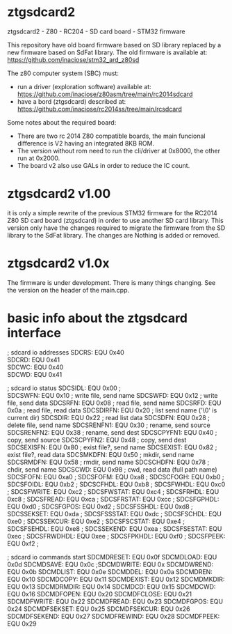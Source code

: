 # ztgsdcard2

ztgsdcard2 - Z80 - RC204 - SD card board - STM32 firmware

This repository have old board firmware based on SD library replaced by a new firmware based on SdFat library. 
The old firmware is available at: https://github.com/inaciose/stm32_ard_z80sd

The z80 computer system (SBC) must:
- run a driver (exploration software) available at: https://github.com/inaciose/z80asm/tree/main/rc2014sdcard
- have a bord (ztgsdcard) described at: https://github.com/inaciose/rc2014ss/tree/main/rcsdcard

Some notes about the required board: 
- There are two rc 2014 Z80 compatible boards, the main funcional difference is V2 having an integrated 8KB ROM. 
- The version without rom need to run the cli/driver at 0x8000, the other run at 0x2000. 
- The board v2 also use GALs in order to reduce the IC count. 

# ztgsdcard2 v1.00

it is only a simple rewrite of the previous STM32 firmware for the RC2014 Z80 SD card board (ztgsdcard) in order to use another SD card library.
This version only have the changes required to migrate the firmware from the SD library to the SdFat library. The changes are  Nothing is added or removed.

# ztgsdcard2 v1.0x

The firmware is under development. There is many things changing. See the version on the header of the main.cpp.


# basic info about the ztgsdcard interface 

; sdcard io addresses
SDCRS:              EQU   0x40   
SDCRD:              EQU   0x41   
SDCWC:              EQU   0x40   
SDCWD:              EQU   0x41 

; sdcard io status
SDCSIDL:            EQU   0x00 ;  
SDCSWFN:            EQU   0x10 ; write file, send name 
SDCSWFD:            EQU   0x12 ; write file, send data
SDCSRFN:            EQU   0x08 ; read file, send name 
SDCSRFD:            EQU   0x0a ; read file, read data
SDCSDIRFN:          EQU   0x20 ; list send name ('\0' is current dir)
SDCSDIR:            EQU   0x22 ; read list data
SDCSDFN:            EQU   0x28 ; delete file, send name
SDCSRENFN1:         EQU   0x30 ; rename, send source 
SDCSRENFN2:         EQU   0x38 ; rename, send dest
SDCSCPYFN1:         EQU   0x40 ; copy, send source 
SDCSCPYFN2:         EQU   0x48 ; copy, send dest
SDCSEXISFN:         EQU   0x80 ; exist file?, send name 
SDCSEXIST:          EQU   0x82 ; exist file?, read data 
SDCSMKDFN:          EQU   0x50 ; mkdir, send name
SDCSRMDFN:          EQU   0x58 ; rmdir, send name
SDCSCHDFN:          EQU   0x78 ; chdir, send name
SDCSCWD:            EQU   0x98 ; cwd, read data (full path name)
SDCSFOFN:           EQU   0xa0 ;
SDCSFOFM:           EQU   0xa8 ;
SDCSCFOGH:          EQU   0xb0 ;
SDCSFOIDL:          EQU   0xb2 ;
SDCSCFHDL:          EQU   0xb8 ;
SDCSFWHDL:          EQU   0xc0 ;
SDCSFWRITE:         EQU   0xc2 ;
SDCSFWSTAT:         EQU   0xc4 ;
SDCSFRHDL:          EQU   0xc8 ;
SDCSFREAD:          EQU   0xca ;
SDCSFRSTAT:         EQU   0xcc ;
SDCSFGPHDL:         EQU   0xd0 ;
SDCSFGPOS:          EQU   0xd2 ;
SDCSFSSHDL:         EQU   0xd8 ;
SDCSSEKSET:         EQU   0xda ;
SDCSFSSSTAT:        EQU   0xdc ;
SDCSFSCHDL:         EQU   0xe0 ;
SDCSSEKCUR:         EQU   0xe2 ;
SDCSFSCSTAT:        EQU   0xe4 ;
SDCSFSEHDL:         EQU   0xe8 ;
SDCSSEKEND:         EQU   0xea ;
SDCSFSESTAT:        EQU   0xec ;
SDCSFRWDHDL:        EQU   0xee ;
SDCSFPKHDL:         EQU   0xf0 ;
SDCSFPEEK:          EQU   0xf2 ;

; sdcard io commands start
SDCMDRESET:          EQU   0x0f
SDCMDLOAD:           EQU   0x0d
SDCMDSAVE:           EQU   0x0c
;SDCMDWRITE:          EQU   0x
SDCMDWREND:          EQU   0x0b
SDCMDLIST:           EQU   0x0e
SDCMDDEL:            EQU   0x0a
SDCMDREN:            EQU   0x10
SDCMDCOPY:           EQU   0x11
SDCMDEXIST:          EQU   0x12
SDCMDMKDIR:          EQU   0x13
SDCMDRMDIR:          EQU   0x14
SDCMDCD:             EQU   0x15
SDCMDCWD:            EQU   0x16
SDCMDFOPEN:          EQU   0x20
SDCMDFCLOSE:         EQU   0x21
SDCMDFWRITE:         EQU   0x22
SDCMDFREAD:          EQU   0x23
SDCMDFGPOS:          EQU   0x24
SDCMDFSEKSET:        EQU   0x25
SDCMDFSEKCUR:        EQU   0x26
SDCMDFSEKEND:        EQU   0x27
SDCMDFREWIND:        EQU   0x28
SDCMDFPEEK:          EQU   0x29